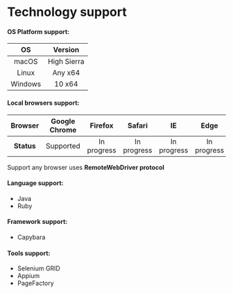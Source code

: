 # Technology support

#### OS Platform support:
| OS       |      Version               |
|:--------:|:--------------------------:|
| macOS    |  High Sierra               |
| Linux    |  Any x64          |
| Windows  |    10 x64             |

#### Local browsers support:
|Browser| Google Chrome | Firefox     | Safari      | IE          | Edge        |
|:-:|:-:|:-:|:-:|:-:|:-:|
|**Status** | Supported     | In progress | In progress | In progress | In progress |

Support any browser uses **RemoteWebDriver protocol**

#### Language support:
- Java
- Ruby

#### Framework support:
- Capybara

#### Tools support:
- Selenium GRID
- Appium
- PageFactory